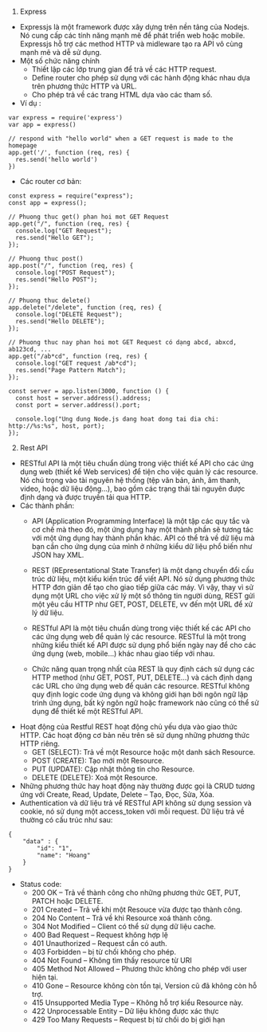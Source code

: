 1. Express
- Expressjs là một framework được xây dựng trên nền tảng của Nodejs. Nó cung cấp các tính năng mạnh mẽ để phát triển web hoặc mobile. Expressjs hỗ trợ các method HTTP và midleware tạo ra API vô cùng mạnh mẽ và dễ sử dụng.
- Một số chức năng chính
    + Thiết lập các lớp trung gian để trả về các HTTP request.
    + Define router cho phép sử dụng với các hành động khác nhau dựa trên phương thức HTTP và URL.
    + Cho phép trả về các trang HTML dựa vào các tham số.
- Ví dụ :
```
var express = require('express')
var app = express()

// respond with "hello world" when a GET request is made to the homepage
app.get('/', function (req, res) {
  res.send('hello world')
})

```
- Các router cơ bản: 

```
const express = require("express");
const app = express();

// Phuong thuc get() phan hoi mot GET Request
app.get("/", function (req, res) {
  console.log("GET Request");
  res.send("Hello GET");
});

// Phuong thuc post() 
app.post("/", function (req, res) {
  console.log("POST Request");
  res.send("Hello POST");
});

// Phuong thuc delete() 
app.delete("/delete", function (req, res) {
  console.log("DELETE Request");
  res.send("Hello DELETE");
});

// Phuong thuc nay phan hoi mot GET Request có dạng abcd, abxcd, ab123cd, ...
app.get("/ab*cd", function (req, res) {
  console.log("GET request /ab*cd");
  res.send("Page Pattern Match");
});

const server = app.listen(3000, function () {
  const host = server.address().address;
  const port = server.address().port;

  console.log("Ung dung Node.js dang hoat dong tai dia chi: http://%s:%s", host, port);
});

```

2. Rest API
- RESTful API là một tiêu chuẩn dùng trong việc thiết kế API cho các ứng dụng web (thiết kế Web services) để tiện cho việc quản lý các resource. Nó chú trọng vào tài nguyên hệ thống (tệp văn bản, ảnh, âm thanh, video, hoặc dữ liệu động…), bao gồm các trạng thái tài nguyên được định dạng và được truyền tải qua HTTP.
- Các thành phần: 
    + API (Application Programming Interface) là một tập các quy tắc và cơ chế mà theo đó, một ứng dụng hay một thành phần sẽ tương tác với một ứng dụng hay thành phần khác. API có thể trả về dữ liệu mà bạn cần cho ứng dụng của mình ở những kiểu dữ liệu phổ biến như JSON hay XML.

    + REST (REpresentational State Transfer) là một dạng chuyển đổi cấu trúc dữ liệu, một kiểu kiến trúc để viết API. Nó sử dụng phương thức HTTP đơn giản để tạo cho giao tiếp giữa các máy. Vì vậy, thay vì sử dụng một URL cho việc xử lý một số thông tin người dùng, REST gửi một yêu cầu HTTP như GET, POST, DELETE, vv đến một URL để xử lý dữ liệu.

    + RESTful API là một tiêu chuẩn dùng trong việc thiết kế các API cho các ứng dụng web để quản lý các resource. RESTful là một trong những kiểu thiết kế API được sử dụng phổ biến ngày nay để cho các ứng dụng (web, mobile…) khác nhau giao tiếp với nhau.

    + Chức năng quan trọng nhất của REST là quy định cách sử dụng các HTTP method (như GET, POST, PUT, DELETE…) và cách định dạng các URL cho ứng dụng web để quản các resource. RESTful không quy định logic code ứng dụng và không giới hạn bởi ngôn ngữ lập trình ứng dụng, bất kỳ ngôn ngữ hoặc framework nào cũng có thể sử dụng để thiết kế một RESTful API.
- Hoạt động của Restful
REST hoạt động chủ yếu dựa vào giao thức HTTP. Các hoạt động cơ bản nêu trên sẽ sử dụng những phương thức HTTP riêng.
    + GET (SELECT): Trả về một Resource hoặc một danh sách Resource.
    + POST (CREATE): Tạo mới một Resource.
    + PUT (UPDATE): Cập nhật thông tin cho Resource.
    + DELETE (DELETE): Xoá một Resource.
- Những phương thức hay hoạt động này thường được gọi là CRUD tương ứng với Create, Read, Update, Delete – Tạo, Đọc, Sửa, Xóa.
- Authentication và dữ liệu trả về
RESTful API không sử dụng session và cookie, nó sử dụng một access_token với mỗi request. Dữ liệu trả về thường có cấu trúc như sau:
```
{
    "data" : {
        "id": "1",
        "name": "Hoang"
    }
}

```
- Status code:
    + 200 OK – Trả về thành công cho những phương thức GET, PUT, PATCH hoặc DELETE.
    + 201 Created – Trả về khi một Resouce vừa được tạo thành công.
    + 204 No Content – Trả về khi Resource xoá thành công.
    + 304 Not Modified – Client có thể sử dụng dữ liệu cache.
    + 400 Bad Request – Request không hợp lệ
    + 401 Unauthorized – Request cần có auth.
    + 403 Forbidden – bị từ chối không cho phép.
    + 404 Not Found – Không tìm thấy resource từ URI
    + 405 Method Not Allowed – Phương thức không cho phép với user hiện tại.
    + 410 Gone – Resource không còn tồn tại, Version cũ đã không còn hỗ trợ.
    + 415 Unsupported Media Type – Không hỗ trợ kiểu Resource này.
    + 422 Unprocessable Entity – Dữ liệu không được xác thực
    + 429 Too Many Requests – Request bị từ chối do bị giới hạn